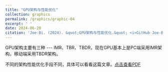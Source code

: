 ```yaml
---
title: "GPU架构与性能优化"
collection: graphics
permalink: /graphics/graphic-04
excerpt: ' '
date: 2024-06-20
citation: 'Joe-Bi. (2024). &quot;GPU架构与性能优化.&quot; <i>GitHub Joe-Bi of Bugs</i>'
---
```

   
GPU架构主要有三种 --- IMR、TBR、TBDR，现在GPU基本上是PC端采用IMR架构，移动端采用TBDR架构。  

不同的架构性能优化手段不同，具体可以看看这篇文章。<a href="../files/GPU架构与性能优化.pdf" target="_blank">点击查看PDF</a>










